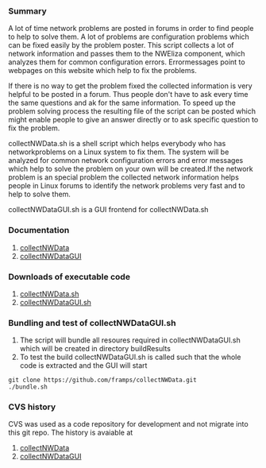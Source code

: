 ### Summary 

A lot of time network problems are posted in forums in order to find people to help to solve them. A lot of problems are configuration problems which can be fixed easily by the problem poster. This script collects a lot of network information and passes them to the NWEliza component, which analyzes them for common configuration errors. Errormessages point to webpages on this website which help to fix the problems.

If there is no way to get the problem fixed the collected information is very helpful to be posted in a forum. Thus people don't have to ask every time the same questions and ak for the same information. To speed up the problem solving process the resulting file of the script can be posted which might enable people to give an answer directly or to ask specific question to fix the problem.

collectNWData.sh is a shell script which helps everybody who has networkproblems on a Linux system to fix them. The system will be analyzed for common network configuration errors and error messages which help to solve the problem on your own will be created.If the network problem is an special problem the collected network information helps people in Linux forums to identify the network problems very fast and to help to solve them. 

collectNWDataGUI.sh is a GUI frontend for collectNWData.sh

### Documentation 
 
1. [collectNWData](http://www.linux-tips-and-tricks.de/en/overview/)
2. [collectNWDataGUI](http://www.linux-tips-and-tricks.de/en/details/301-graphical-interface-for-collectnwdata-sh-2/)

### Downloads of executable code

1. [collectNWData.sh](http://linux-tips-and-tricks.de/downloads/collectnwdata-sh/detail)
2. [collectNWDataGUI.sh](http://www.linux-tips-and-tricks.de/en/downloads/collectnwdatagui-sh/detail/)

### Bundling and test of collectNWDataGUI.sh 

1. The script will bundle all resoures required in collectNWDataGUI.sh which will be created in directory buildResults
2. To test the build collectNWDataGUI.sh is called such that the whole code is extracted and the GUI will start

```
git clone https://github.com/framps/collectNWData.git
./bundle.sh
```

### CVS history

CVS was used as a code repository for development and not migrate into this git repo. The history is avaiable at

1. [collectNWData](http://www.linux-tips-and-tricks.de/de/weitere-info/155-collectnwdata-sh-version-history/)
2. [collectNWDataGUI](http://www.linux-tips-and-tricks.de/en/details/473-collectnwdatagui-py-version-history/)
